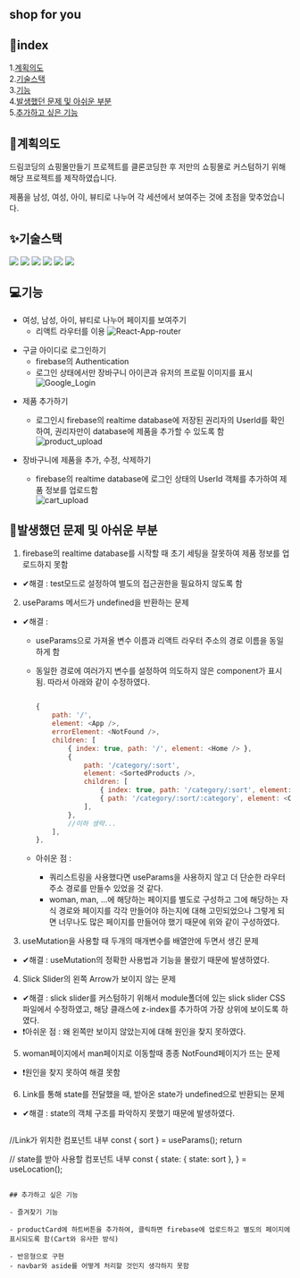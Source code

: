 ## shop for you



## 📃index



1.[계획의도](#계획의도)  
2.[기술스택](#기술스택)  
3.[기능](#기능)  
4.[발생했던 문제 및 아쉬운 부분](#발생했던-문제-및-아쉬운-부분)  
5.[추가하고 싶은 기능](#추가하고-싶은-기능)



## 🎯계획의도

드림코딩의 쇼핑몰만들기 프로젝트를 클론코딩한 후 저만의 쇼핑몰로 커스텀하기 위해 해당 프로젝트를 제작하였습니다.

제품을 남성, 여성, 아이, 뷰티로 나누어 각 세션에서 보여주는 것에 초점을 맞추었습니다.



## ✨기술스택

<img src="https://img.shields.io/badge/html5-E34F26?style=for-the-badge&logo=html5&logoColor=white"> <img src="https://img.shields.io/badge/javascript-F7DF1E?style=for-the-badge&logo=javascript&logoColor=black"> <img src="https://img.shields.io/badge/react-61DAFB?style=for-the-badge&logo=react&logoColor=black"> <img src="https://img.shields.io/badge/firebase-FFCA28?style=for-the-badge&logo=firebase&logoColor=white"> <img src="https://img.shields.io/badge/Tailwind CSS-06B6D4?style=for-the-badge&logo=Tailwind CSS&logoColor=white"/> <img src="https://img.shields.io/badge/github-181717?style=for-the-badge&logo=github&logoColor=white">



## 💻기능

- 여성, 남성, 아이, 뷰티로 나누어 페이지를 보여주기
  - 리액트 라우터를 이용
  ![React-App-router](https://user-images.githubusercontent.com/105909450/223049389-b2aa2e8c-dd06-402f-9434-f689a895cd2b.gif)
  
  
* 구글 아이디로 로그인하기
  - firebase의 Authentication
  - 로그인 상태에서만 장바구니 아이콘과 유저의 프로필 이미지를 표시   
  ![Google_Login](https://user-images.githubusercontent.com/105909450/223061643-1f15b32a-9102-4c45-b68a-be5585acba63.gif)
  
- 제품 추가하기
  - 로그인시 firebase의 realtime database에 저장된 권리자의 UserId를 확인하여, 권리자만이 database에 제품을 추가할 수 있도록 함
   ![product_upload](https://user-images.githubusercontent.com/105909450/223063964-d54553ce-4bb2-4bd7-97df-4868d63917f8.gif)
    <br/>

- 장바구니에 제품을 추가, 수정, 삭제하기
  - firebase의 realtime database에 로그인 상태의 UserId 객체를 추가하여 제품 정보를 업로드함   
  ![cart_upload](https://user-images.githubusercontent.com/105909450/223061491-690641fd-b152-46cc-88c5-0f1a786acbc7.gif)





## 📌발생했던 문제 및 아쉬운 부분

1. firebase의 realtime database를 시작할 때 초기 세팅을 잘못하여 제품 정보를 업로드하지 못함

- ✔해결 : test모드로 설정하여 별도의 접근권한을 필요하지 않도록 함
  <br/>

2. useParams 메서드가 undefined을 반환하는 문제

- ✔해결 :

  - useParams으로 가져올 변수 이름과 리액트 라우터 주소의 경로 이름을 동일하게 함
  - 동일한 경로에 여러가지 변수를 설정하여 의도하지 않은 component가 표시됨. 따라서 아래와 같이 수정하였다.

    ```javascript

    {
        path: '/',
        element: <App />,
        errorElement: <NotFound />,
        children: [
            { index: true, path: '/', element: <Home /> },
            {
                path: '/category/:sort',
                element: <SortedProducts />,
                children: [
                    { index: true, path: '/category/:sort', element: <AllProducts /> },
                    { path: '/category/:sort/:category', element: <CategoryProducts /> },
                ],
            },
            //이하 생략...
        ],
    },

    ```

  - 아쉬운 점 :
    - 쿼리스트링을 사용했다면 useParams을 사용하지 않고 더 단순한 라우터 주소 경로를 만들수 있었을 것 같다.
    - woman, man, ...에 해당하는 페이지를 별도로 구성하고 그에 해당하는 자식 경로와 페이지를 각각 만들어야 하는지에 대해 고민되었으나 그렇게 되면 너무나도 많은 페이지를 만들어야 했기 때문에 위와 같이 구성하였다.
      <br/>

3. useMutation을 사용할 때 두개의 매개변수를 배열안에 두면서 생긴 문제

- ✔해결 : useMutation의 정확한 사용법과 기능을 몰랐기 때문에 발생하였다.
  <br/>

4. Slick Slider의 왼쪽 Arrow가 보이지 않는 문제

- ✔해결 : slick slider를 커스텀하기 위해서 module폴더에 있는 slick slider CSS파일에서 수정하였고, 해당 클래스에 z-index를 추가하여 가장 상위에 보이도록 하였다.
- ❗아쉬운 점 : 왜 왼쪽만 보이지 않았는지에 대해 원인을 찾지 못하였다.
  <br/>

5. woman페이지에서 man페이지로 이동할때 종종 NotFound페이지가 뜨는 문제

- ❗원인을 찾지 못하여 해결 못함

6. Link를 통해 state를 전달했을 때, 받아온 state가 undefined으로 반환되는 문제   
- ✔해결 : state의 객체 구조를 파악하지 못했기 때문에 발생하였다.   
  ```javascript
//Link가 위치한 컴포넌트 내부
const { sort } = useParams();
return
<Link to='outer' state={{ state: sort }}>
  
// state를 받아 사용할 컴포넌트 내부 
const {
		state: { state: sort },
	} = useLocation();
  ```

## 추가하고 싶은 기능

- 즐겨찾기 기능

  - productCard에 하트버튼을 추가하여, 클릭하면 firebase에 업로드하고 별도의 페이지에 표시되도록 함(Cart와 유사한 방식)

- 반응형으로 구현
  - navbar와 aside를 어떻게 처리할 것인지 생각하지 못함

```

```
